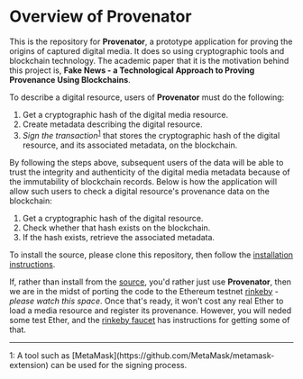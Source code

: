 # Overview of Provenator

This is the repository for **Provenator**, a prototype application for proving the origins of captured digital media. It does so using cryptographic tools and blockchain technology. The academic paper that it is the motivation behind this project is, **Fake News - a Technological Approach to Proving Provenance Using Blockchains**.

To describe a digital resource, users of **Provenator** must do the following:

1. Get a cryptographic hash of the digital media resource.
2. Create metadata describing the digital resource.
3. *Sign the transaction*<sup>[1](#1)</sup> that stores the cryptographic hash of the digital resource, and its associated metadata, on the blockchain.

By following the steps above, subsequent users of the data will be able to trust the integrity and authenticity of the digital media metadata because of the immutability of blockchain records. Below is how the application will allow such users to check a digital resource's provenance data on the blockchain:

1. Get a cryptographic hash of the digital resource.
2. Check whether that hash exists on the blockchain.
3. If the hash exists, retrieve the associated metadata.

To install the source, please clone this repository, then follow the [installation instructions](/docs/INSTALL.md).

If, rather than install from the [source](src), you'd rather just use **Provenator**, then we are in the midst of porting the code to the Ethereum testnet [rinkeby](https://www.rinkeby.io) - *please watch this space*. Once that's ready, it won't cost any real Ether to load a media resource and register its provenance. However, you will neded some test Ether, and the [rinkeby faucet](https://www.rinkeby.io/#faucet) has instructions for getting some of that.

<hr/>
<a name="1">1</a>: A tool such as [MetaMask](https://github.com/MetaMask/metamask-extension) can be used for the signing process.
